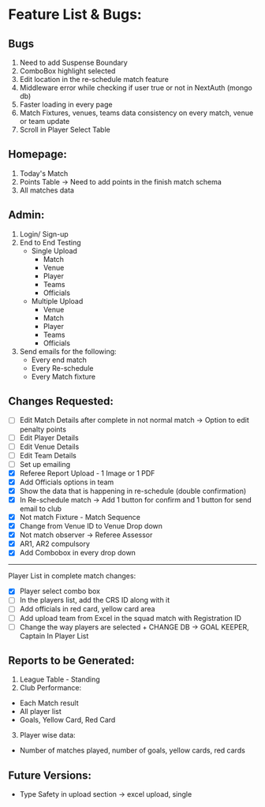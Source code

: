 # Feature List & Bugs:

## Bugs

1. Need to add Suspense Boundary
2. ComboBox highlight selected
3. Edit location in the re-schedule match feature
4. Middleware error while checking if user true or not in NextAuth (mongo db)
5. Faster loading in every page
6. Match Fixtures, venues, teams data consistency on every match, venue or team update
7. Scroll in Player Select Table

## Homepage:

1. Today's Match
2. Points Table -> Need to add points in the finish match schema
3. All matches data

## Admin:

1. Login/ Sign-up
2. End to End Testing
   - Single Upload
     - Match
     - Venue
     - Player
     - Teams
     - Officials
   - Multiple Upload
     - Venue
     - Match
     - Player
     - Teams
     - Officials
3. Send emails for the following:
   - Every end match
   - Every Re-schedule
   - Every Match fixture

## Changes Requested:

- [ ] Edit Match Details after complete in not normal match -> Option to edit penalty points
- [ ] Edit Player Details
- [ ] Edit Venue Details
- [ ] Edit Team Details
- [ ] Set up emailing
- [x] Referee Report Upload - 1 Image or 1 PDF
- [x] Add Officials options in team
- [x] Show the data that is happening in re-schedule (double confirmation)
- [x] In Re-schedule match -> Add 1 button for confirm and 1 button for send email to club
- [x] Not match Fixture - Match Sequence
- [x] Change from Venue ID to Venue Drop down
- [x] Not match observer -> Referee Assessor
- [x] AR1, AR2 compulsory
- [x] Add Combobox in every drop down

---

Player List in complete match changes:

- [x] Player select combo box
- [ ] In the players list, add the CRS ID along with it
- [ ] Add officials in red card, yellow card area
- [ ] Add upload team from Excel in the squad match with Registration ID
- [ ] Change the way players are selected + CHANGE DB -> GOAL KEEPER, Captain In Player List

## Reports to be Generated:

1. League Table - Standing
2. Club Performance:

- Each Match result
- All player list
- Goals, Yellow Card, Red Card

3. Player wise data:

- Number of matches played, number of goals, yellow cards, red cards

## Future Versions:

- Type Safety in upload section -> excel upload, single
